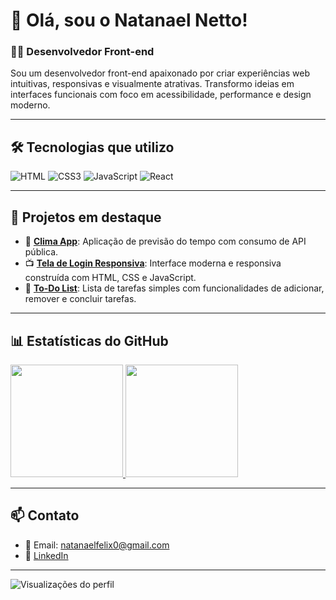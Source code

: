 # 👋 Olá, sou o Natanael Netto!  
### 👨‍💻 Desenvolvedor Front-end

Sou um desenvolvedor front-end apaixonado por criar experiências web intuitivas, responsivas e visualmente atrativas. Transformo ideias em interfaces funcionais com foco em acessibilidade, performance e design moderno.

---

## 🛠️ Tecnologias que utilizo

![HTML](https://img.shields.io/badge/HTML5-E34F26?style=for-the-badge&logo=html5&logoColor=white)
![CSS3](https://img.shields.io/badge/CSS3-1572B6?style=for-the-badge&logo=css3&logoColor=white)
![JavaScript](https://img.shields.io/badge/JavaScript-F7DF1E?style=for-the-badge&logo=javascript&logoColor=black)
![React](https://img.shields.io/badge/React-20232A?style=for-the-badge&logo=react&logoColor=61DAFB)


---

## 🚀 Projetos em destaque

- 🎨 [**Clima App**](https://github.com/NatanaelNetto/clima-app): Aplicação de previsão do tempo com consumo de API pública.
- 📺 [**Tela de Login Responsiva**](https://github.com/NatanaelNetto/GuaranaDEV): Interface moderna e responsiva construída com HTML, CSS e JavaScript.
- 📱 [**To-Do List**](https://github.com/NatanaelNetto/todo-list): Lista de tarefas simples com funcionalidades de adicionar, remover e concluir tarefas.

---

## 📊 Estatísticas do GitHub

<a href="https://github.com/NatanaelNetto">
  <img height="180em" src="https://github-readme-stats.vercel.app/api?username=NatanaelNetto&show_icons=true&theme=default" />
</a>
<a href="https://github.com/NatanaelNetto">
  <img height="180em" src="https://github-readme-stats.vercel.app/api/top-langs/?username=NatanaelNetto&layout=compact&langs_count=8&theme=default" />
</a>

---

## 📫 Contato

- 📧 Email: [natanaelfelix0@gmail.com](mailto:natanaelfelix0@gmail.com)
- 💼 [LinkedIn](https://www.linkedin.com/in/natanael-felix-237175217)

---

![Visualizações do perfil](https://komarev.com/ghpvc/?username=NatanaelNetto&color=blue)

